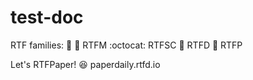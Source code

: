 # test-doc

RTF families: :house_with_garden:
:page_with_curl: RTFM 
:octocat: RTFSC 
:notebook: RTFD
:newspaper: RTFP

Let's RTFPaper! :laughing:
paperdaily.rtfd.io
